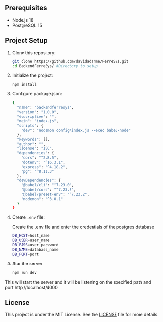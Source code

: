 ## Prerequisites

- Node.js 18
- PostgreSQL 15

## Project Setup

1. Clone this repository:

   ```bash
   git clone https://github.com/davidadarme/FerreSys.git
   cd BackendFerreSys/ #Directory to setup
   ```

2. Initialize the project:

   ```bash
   npm install
   ```
   
4. Configure package.json:

   ```bash
   {
     "name": "backendferresys",
     "version": "1.0.0",
     "description": "",
     "main": "index.js",
     "scripts": {
       "dev": "nodemon config/index.js --exec babel-node"
     },
     "keywords": [],
     "author": "",
     "license": "ISC",
     "dependencies": {
       "cors": "^2.8.5",
       "dotenv": "^16.3.1",
       "express": "^4.18.2",
       "pg": "^8.11.3"
     },
     "devDependencies": {
       "@babel/cli": "^7.23.0",
       "@babel/core": "^7.23.2",
       "@babel/preset-env": "^7.23.2",
       "nodemon": "^3.0.1"
     }
   }
   ```

5. Create `.env` file:

   Create the .env file and enter the credentials of the postgres database

   ```bash
   DB_HOST=host_name 
   DB_USER=user_name
   DB_PASS=user_password
   DB_NAME=database_name
   DB_PORT=port
   ```

7. Star the server

   ```bash
   npm run dev
   ```

This will start the server and it will be listening on the specified path and port http://localhost/4000

## License

This project is under the MIT License. See the [LICENSE](LICENSE) file for more details.
